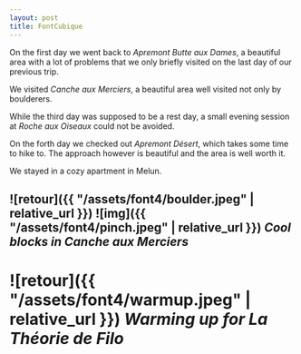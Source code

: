 ```yaml
---
layout: post
title: FontCubique
---
```



On the first day we went back to *Apremont Butte aux Dames*, a beautiful area with a lot of problems that we only briefly visited on the last day of our previous trip.

We visited *Canche aux Merciers*, a beautiful area well visited not only by boulderers.

While the third day was supposed to be a rest day, a small evening session at *Roche aux Oiseaux* could not be avoided.

On the forth day we checked out *Apremont Désert*, which takes some time to hike to. The approach however is beautiful and the area is well worth it.

We stayed in a cozy apartment in Melun. 


## ![retour]({{ "/assets/font4/boulder.jpeg" | relative_url }}) ![img]({{ "/assets/font4/pinch.jpeg" | relative_url }}) *Cool blocks in Canche aux Merciers*

# ![retour]({{ "/assets/font4/warmup.jpeg" | relative_url }}) *Warming up for La Théorie de Filo*
